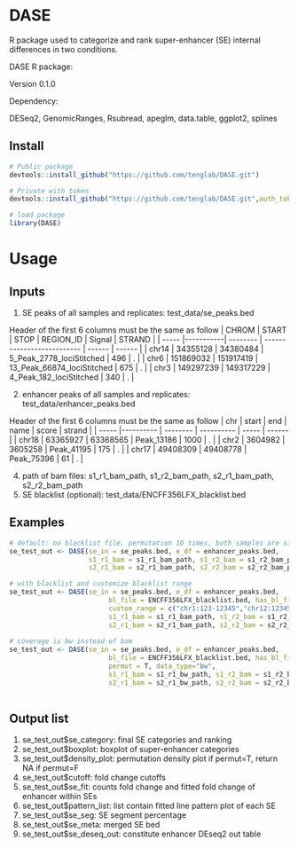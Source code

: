 # DASE
R package used to categorize and rank super-enhancer (SE) internal differences in two conditions.

DASE R package:

Version 0.1.0

Dependency:

DESeq2, GenomicRanges, Rsubread, apeglm, data.table, ggplot2, splines

## Install
```R
# Public package
devtools::install_github("https://github.com/tenglab/DASE.git")

# Private with token
devtools::install_github("https://github.com/tenglab/DASE.git",auth_toke="your token")

# load package
library(DASE)
```

# Usage
## Inputs
 1. SE peaks of all samples and replicates: test_data/se_peaks.bed
 
 Header of the first 6 columns must be the same as follow
| CHROM | START     | STOP      | REGION_ID                  | Signal | STRAND |
| ----- |-----------| --------  | -------------------------- | ------ | ------ |
| chr14 | 34355128  | 34380484  | 5_Peak_2778_lociStitched   | 496    | .      |
| chr6  | 151869032 | 151917419 | 13_Peak_66874_lociStitched | 675    | .      |
| chr3  | 149297239 | 149317229 | 4_Peak_182_lociStitched    | 340    | .      |


 2. enhancer peaks of all samples and replicates: test_data/enhancer_peaks.bed
 
 Header of the first 6 columns must be the same as follow
| chr   | start     | end      | name       | score | strand |
| ----- |---------- | -------- | ---------- | ----- | ------ |
| chr18 | 63365927  | 63368565 | Peak_13186 | 1000  | .      |
| chr2  | 3604982   | 3605258  | Peak_41195 | 175   | .      |
| chr17 | 49408309  | 49408778 | Peak_75396 | 61    | .      |

 4. path of bam files: s1_r1_bam_path, s1_r2_bam_path, s2_r1_bam_path, s2_r2_bam_path
 5. SE blacklist (optional): test_data/ENCFF356LFX_blacklist.bed                                                                                  
                                             
## Examples
```R
# default: no blacklist file, permutation 10 times, both samples are single end
se_test_out <- DASE(se_in = se_peaks.bed, e_df = enhancer_peaks.bed, 
                    s1_r1_bam = s1_r1_bam_path, s1_r2_bam = s1_r2_bam_path, 
                    s2_r1_bam = s2_r1_bam_path, s2_r2_bam = s2_r2_bam_path)

# with blacklist and customize blacklist range
se_test_out <- DASE(se_in = se_peaks.bed, e_df = enhancer_peaks.bed, 
                         bl_file = ENCFF356LFX_blacklist.bed, has_bl_file = TRUE,
                         custom_range = c("chr1:123-12345","chr12:12345-1234567"),
                         s1_r1_bam = s1_r1_bam_path, s1_r2_bam = s1_r2_bam_path,
                         s2_r1_bam = s2_r1_bam_path, s2_r2_bam = s2_r2_bam_path)
                           
# coverage is bw instead of bam
se_test_out <- DASE(se_in = se_peaks.bed, e_df = enhancer_peaks.bed, 
                         bl_file = ENCFF356LFX_blacklist.bed, has_bl_file = T,
                         permut = T, data_type="bw",
                         s1_r1_bam = s1_r1_bw_path, s1_r2_bam = s1_r2_bw_path,
                         s2_r1_bam = s2_r1_bw_path, s2_r2_bam = s2_r2_bw_path)
                         

```
## Output list
 1. se_test_out$se_category: final SE categories and ranking
 2. se_test_out$boxplot: boxplot of super-enhancer categories
 3. se_test_out$density_plot: permutation density plot if permut=T, return NA if permut=F
 4. se_test_out$cutoff: fold change cutoffs
 5. se_test_out$se_fit: counts fold change and fitted fold change of enhancer within SEs 
 6. se_test_out$pattern_list: list contain fitted line pattern plot of each SE
 7. se_test_out$se_seg: SE segment percentage
 8. se_test_out$se_meta: merged SE bed
 9. se_test_out$se_deseq_out: constitute enhancer DEseq2 out table
